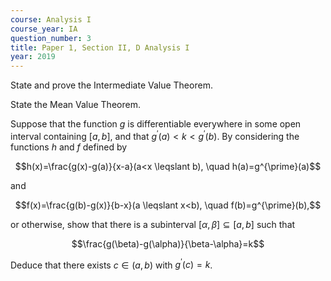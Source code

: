```yaml
---
course: Analysis I
course_year: IA
question_number: 3
title: Paper 1, Section II, D Analysis I
year: 2019
---
```




State and prove the Intermediate Value Theorem.

State the Mean Value Theorem.

Suppose that the function $g$ is differentiable everywhere in some open interval containing $[a, b]$, and that $g^{\prime}(a)<k<g^{\prime}(b)$. By considering the functions $h$ and $f$ defined by

$$h(x)=\frac{g(x)-g(a)}{x-a}(a<x \leqslant b), \quad h(a)=g^{\prime}(a)$$

and

$$f(x)=\frac{g(b)-g(x)}{b-x}(a \leqslant x<b), \quad f(b)=g^{\prime}(b),$$

or otherwise, show that there is a subinterval $[\alpha, \beta] \subseteq[a, b]$ such that

$$\frac{g(\beta)-g(\alpha)}{\beta-\alpha}=k$$

Deduce that there exists $c \in(a, b)$ with $g^{\prime}(c)=k$.